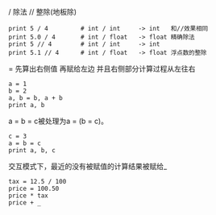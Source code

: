 /  除法
// 整除(地板除)

    print 5 / 4         # int / int     -> int   和//效果相同
    print 5.0 / 4       # int / float   -> float 精确除法
    print 5 // 4        # int / int     -> int
    print 5.1 // 4      # int / float   -> float 浮点数的整除

= 先算出右侧值 再赋给左边 并且右侧部分计算过程从左往右

    a = 1
    b = 2
    a, b = b, a + b
    print a, b

a = b = c被处理为a = (b = c)。

    c = 3
    a = b = c
    print a, b, c


交互模式下，最近的没有被赋值的计算结果被赋给_

    tax = 12.5 / 100
    price = 100.50
    price * tax
    price + _
